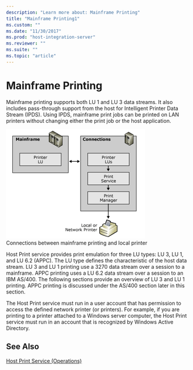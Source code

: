 ```yaml
---
description: "Learn more about: Mainframe Printing"
title: "Mainframe Printing1"
ms.custom: ""
ms.date: "11/30/2017"
ms.prod: "host-integration-server"
ms.reviewer: ""
ms.suite: ""
ms.topic: "article"
---
```

# Mainframe Printing
Mainframe printing supports both LU 1 and LU 3 data streams. It also includes pass-through support from the host for Intelligent Printer Data Stream (IPDS). Using IPDS, mainframe print jobs can be printed on LAN printers without changing either the print job or the host application.  
  
 ![Image that shows connections between mainframe printing and local printer.](../core/media/prn01.gif "prn01")  
Connections between mainframe printing and local printer  
  
 Host Print service provides print emulation for three LU types: LU 3, LU 1, and LU 6.2 (APPC). The LU type defines the characteristic of the host data stream. LU 3 and LU 1 printing use a 3270 data stream over a session to a mainframe. APPC printing uses a LU 6.2 data stream over a session to an IBM AS/400. The following sections provide an overview of LU 3 and LU 1 printing. APPC printing is discussed under the AS/400 section later in this section.  
  
 The Host Print service must run in a user account that has permission to access the defined network printer (or printers). For example, if you are printing to a printer attached to a Windows server computer, the Host Print service must run in an account that is recognized by Windows Active Directory.  
  
## See Also  
 [Host Print Service (Operations)](../core/host-print-service-operations-2.md)
